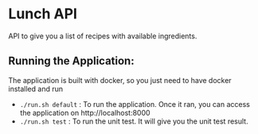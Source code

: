 # Lunch API

API to give you a list of recipes with available ingredients.

## Running the Application:

The application is built with docker, so you just need to have docker installed and run

- `./run.sh default` : To run the application. Once it ran, you can access the application on http://localhost:8000
- `./run.sh test` : To run the unit test. It will give you the unit test result.

